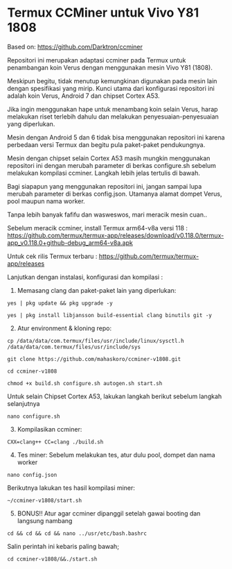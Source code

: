 # Termux CCMiner untuk Vivo Y81 1808

Based on: https://github.com/Darktron/ccminer

Repositori ini merupakan adaptasi ccminer pada Termux untuk penambangan koin Verus dengan menggunakan mesin Vivo Y81 (1808).

Meskipun begitu, tidak menutup kemungkinan digunakan pada mesin lain dengan spesifikasi yang mirip.
Kunci utama dari konfigurasi repositori ini adalah koin Verus, Android 7 dan chipset Cortex A53.

Jika ingin menggunakan hape untuk menambang koin selain Verus, harap melakukan riset terlebih dahulu dan melakukan penyesuaian-penyesuaian yang diperlukan.

Mesin dengan Android 5 dan 6 tidak bisa menggunakan repositori ini karena perbedaan versi Termux dan begitu pula paket-paket pendukungnya.

Mesin dengan chipset selain Cortex A53 masih mungkin menggunakan repositori ini dengan merubah parameter di berkas configure.sh sebelum melakukan kompilasi ccminer. 
Langkah lebih jelas tertulis di bawah.

Bagi siapapun yang menggunakan repositori ini, jangan sampai lupa merubah parameter di berkas config.json.
Utamanya alamat dompet Verus, pool maupun nama worker.

Tanpa lebih banyak fafifu dan wasweswos, mari meracik mesin cuan..

Sebelum meracik ccminer, install Termux arm64-v8a versi 118 : https://github.com/termux/termux-app/releases/download/v0.118.0/termux-app_v0.118.0+github-debug_arm64-v8a.apk

Untuk cek rilis Termux terbaru : https://github.com/termux/termux-app/releases

Lanjutkan dengan instalasi, konfigurasi dan kompilasi :

1. Memasang clang dan paket-paket lain yang diperlukan:
```
yes | pkg update && pkg upgrade -y
```
```
yes | pkg install libjansson build-essential clang binutils git -y
```

2. Atur environment & kloning repo:
```
cp /data/data/com.termux/files/usr/include/linux/sysctl.h /data/data/com.termux/files/usr/include/sys
```
```
git clone https://github.com/mahaskoro/ccminer-v1808.git
```
```
cd ccminer-v1808
```
```
chmod +x build.sh configure.sh autogen.sh start.sh
```

Untuk selain Chipset Cortex A53, lakukan langkah berikut sebelum langkah selanjutnya
```
nano configure.sh
```

3. Kompilasikan ccminer:
```
CXX=clang++ CC=clang ./build.sh
```

4. Tes miner:
   Sebelum melakukan tes, atur dulu pool, dompet dan nama worker
```
nano config.json
```
   Berikutnya lakukan tes hasil kompilasi miner:

```
~/ccminer-v1808/start.sh
```

5. BONUS!!
   Atur agar ccminer dipanggil setelah gawai booting dan langsung nambang
```
cd && cd && cd && nano ../usr/etc/bash.bashrc
``` 
   Salin perintah ini kebaris paling bawah;
```
cd ccminer-v1808/&&./start.sh
``` 
